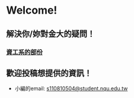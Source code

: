 # Welcome!
## 解決你/妳對金大的疑問！
### [資工系的部份](https://cycnqu.github.io/csie/csie)
## 歡迎投稿想提供的資訊！
* 小編的email: s110810504@student.nqu.edu.tw
